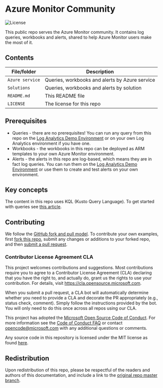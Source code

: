 # Azure Monitor Community
![License](https://img.shields.io/badge/license-MIT-green.svg)

This public repo serves the Azure Monitor community. It contains log queries, workbooks and alerts, shared to help Azure Monitor users make the most of it.

## Contents

| File/folder       | Description                                		|
|-------------------|---------------------------------------------------|
| `Azure service`   | Queries, workbooks and alerts by Azure service	|
| `Solutions`	    | Queries, workbooks and alerts by solution			|
| `README.md`       | This README file  		                        |
| `LICENSE`         | The license for this repo 		                |

## Prerequisites

- Queries - there are no prerequisites!
You can run any query from this repo on the [Log Analytics Demo Environment](https://portal.loganalytics.io/demo) or on your own Log Analytics environment if you have one.
- Workbooks - the workbooks in this repo can be deployed as ARM templates to your own Azure Monitor environment.
- Alerts - the alerts in this repo are log-based, which means they are in fact log queries. You can run them on the [Log Analytics Demo Environment](https://portal.loganalytics.io/demo) or use them to create and test alerts on your own environment.

## Key concepts

The content in this repo uses KQL (Kusto Query Language). To get started with queries see [this article](https://docs.microsoft.com/azure/azure-monitor/log-query/get-started-queries).

## Contributing

We follow the [GitHub fork and pull model](https://help.github.com/articles/about-collaborative-development-models).
To contribute your own examples, first [fork this repo](https://help.github.com/articles/fork-a-repo/), submit any changes or additions to your forked repo, and then [submit a pull request](https://help.github.com/articles/about-pull-requests/).

### Contributor License Agreement CLA 
This project welcomes contributions and suggestions. Most contributions require you to agree to a
Contributor License Agreement (CLA) declaring that you have the right to, and actually do, grant us
the rights to use your contribution. For details, visit https://cla.opensource.microsoft.com.

When you submit a pull request, a CLA bot will automatically determine whether you need to provide
a CLA and decorate the PR appropriately (e.g., status check, comment). Simply follow the instructions
provided by the bot. You will only need to do this once across all repos using our CLA.

This project has adopted the [Microsoft Open Source Code of Conduct](https://opensource.microsoft.com/codeofconduct/).
For more information see the [Code of Conduct FAQ](https://opensource.microsoft.com/codeofconduct/faq/) or
contact [opencode@microsoft.com](mailto:opencode@microsoft.com) with any additional questions or comments.

Any source code in this repository is licensed under the MIT license as found [here](LICENSE).

## Redistribution

Upon redistribution of this repo, please be respectful of the readers and authors of this documentation, and include a link to the [original repo master branch](https://github.com/microsoft/AzureMonitorCommunity).
